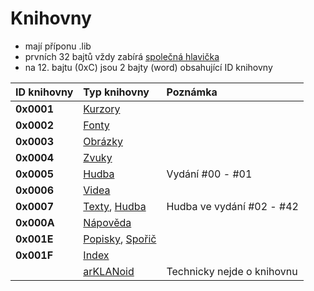 # Knihovny

* mají příponu .lib
* prvních 32 bajtů vždy zabírá [společná hlavička](/knihovny/spolecna-hlavicka.md)
* na 12. bajtu \(0xC\) jsou 2 bajty \(word\) obsahující ID knihovny

| ID knihovny | Typ knihovny | Poznámka |
| :--- | :--- | :--- |
| **0x0001** | [Kurzory](/knihovny/kurzory.md) |  |
| **0x0002** | [Fonty](/knihovny/fonty.md) |  |
| **0x0003** | [Obrázky](/knihovny/obrazky.md) |  |
| **0x0004** | [Zvuky](/knihovny/zvuky.md) |  |
| **0x0005** | [Hudba](/knihovny/hudba.md) | Vydání \#00 - \#01 |
| **0x0006** | [Videa](/knihovny/videa.md) |  |
| **0x0007** | [Texty](/knihovny/texty.md), [Hudba](/knihovny/hudba.md) | Hudba ve vydání \#02 - \#42 |
| **0x000A** | [Nápověda](/knihovny/napoveda.md) |  |
| **0x001E** | [Popisky](/knihovny/popisky.md), [Spořič](/knihovny/sporic.md) |  |
| **0x001F** | [Index](/knihovny/index.md) |  |
|  | [arKLANoid](/knihovny/arklanoid.md) | Technicky nejde o knihovnu |



